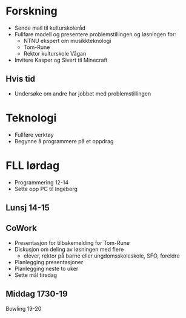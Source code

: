 # Forskning
- Sende mail til kulturskoleråd
- Fullføre modell og presentere problemstillingen og løsningen for:
    - NTNU ekspert om musikkteknologi
    - Tom-Rune
    - Rektor kulturskole Vågan  
- Invitere Kasper og Sivert til Minecraft

## Hvis tid
- Undersøke om andre har jobbet med problemstillingen

# Teknologi
- Fullføre verktøy
- Begynne å programmere på et oppdrag


# FLL lørdag
- Programmering 12-14
- Sette opp PC til Ingeborg
## Lunsj 14-15
## CoWork
- Presentasjon for tilbakemelding for Tom-Rune
- Diskusjon om deling av løsningen med flere
  - elever, rektor på barne eller ungdomsskoleskole, SFO, foreldre
- Planlegging presentasjoner
- Planlegging neste to uker
- Sette mål tirsdag
## Middag 1730-19
Bowling 19-20

